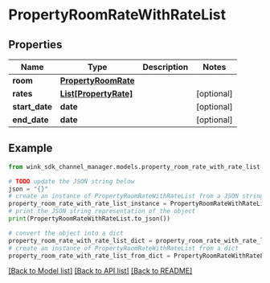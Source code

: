 # PropertyRoomRateWithRateList


## Properties

Name | Type | Description | Notes
------------ | ------------- | ------------- | -------------
**room** | [**PropertyRoomRate**](PropertyRoomRate.md) |  | 
**rates** | [**List[PropertyRate]**](PropertyRate.md) |  | [optional] 
**start_date** | **date** |  | [optional] 
**end_date** | **date** |  | [optional] 

## Example

```python
from wink_sdk_channel_manager.models.property_room_rate_with_rate_list import PropertyRoomRateWithRateList

# TODO update the JSON string below
json = "{}"
# create an instance of PropertyRoomRateWithRateList from a JSON string
property_room_rate_with_rate_list_instance = PropertyRoomRateWithRateList.from_json(json)
# print the JSON string representation of the object
print(PropertyRoomRateWithRateList.to_json())

# convert the object into a dict
property_room_rate_with_rate_list_dict = property_room_rate_with_rate_list_instance.to_dict()
# create an instance of PropertyRoomRateWithRateList from a dict
property_room_rate_with_rate_list_from_dict = PropertyRoomRateWithRateList.from_dict(property_room_rate_with_rate_list_dict)
```
[[Back to Model list]](../README.md#documentation-for-models) [[Back to API list]](../README.md#documentation-for-api-endpoints) [[Back to README]](../README.md)


